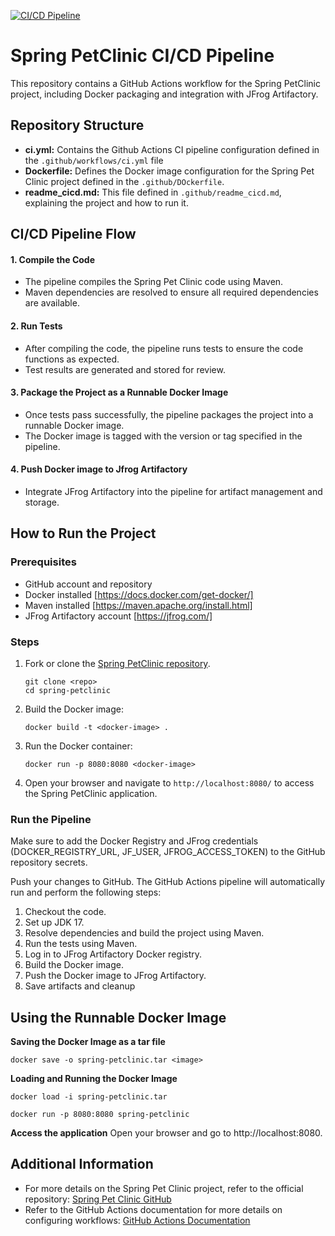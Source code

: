 [![CI/CD Pipeline](https://github.com/luckyj5/spring-petclinic/actions/workflows/ci.yml/badge.svg)](https://github.com/luckyj5/spring-petclinic/actions/workflows/ci.yml)
# Spring PetClinic CI/CD Pipeline

This repository contains a GitHub Actions workflow for the Spring PetClinic project, including Docker packaging and integration with JFrog Artifactory. 

## Repository Structure

- **ci.yml:** Contains the Github Actions CI pipeline configuration defined in the `.github/workflows/ci.yml` file
- **Dockerfile:** Defines the Docker image configuration for the Spring Pet Clinic project defined in the `.github/DOckerfile`.
- **readme_cicd.md:** This file defined in `.github/readme_cicd.md`, explaining the project and how to run it.

## CI/CD Pipeline Flow

#### 1. Compile the Code
- The pipeline compiles the Spring Pet Clinic code using Maven.
- Maven dependencies are resolved to ensure all required dependencies are available.

#### 2. Run Tests
- After compiling the code, the pipeline runs tests to ensure the code functions as expected.
- Test results are generated and stored for review.

#### 3. Package the Project as a Runnable Docker Image
- Once tests pass successfully, the pipeline packages the project into a runnable Docker image.
- The Docker image is tagged with the version or tag specified in the pipeline.

#### 4. Push Docker image to Jfrog Artifactory
- Integrate JFrog Artifactory into the pipeline for artifact management and storage.


## How to Run the Project

### Prerequisites
- GitHub account and repository
- Docker installed [https://docs.docker.com/get-docker/]
- Maven installed [https://maven.apache.org/install.html]
- JFrog Artifactory account [https://jfrog.com/]

### Steps
1. Fork or clone the [Spring PetClinic repository](https://github.com/luckyj5/spring-petclinic).
   ```
   git clone <repo>
   cd spring-petclinic
   ```
2. Build the Docker image:
   ```
   docker build -t <docker-image> .
   ```
3. Run the Docker container:
   ```
   docker run -p 8080:8080 <docker-image>
   ```
4. Open your browser and navigate to `http://localhost:8080/` to access the Spring PetClinic application.


### Run the Pipeline

Make sure to add the Docker Registry and JFrog credentials (DOCKER_REGISTRY_URL, JF_USER, JFROG_ACCESS_TOKEN) to the GitHub repository secrets.

Push your changes to GitHub. The GitHub Actions pipeline will automatically run and perform the following steps:

1. Checkout the code.
2. Set up JDK 17.
3. Resolve dependencies and build the project using Maven.
4. Run the tests using Maven.
5. Log in to JFrog Artifactory Docker registry.
6. Build the Docker image.
7. Push the Docker image to JFrog Artifactory.
8. Save artifacts and cleanup

## Using the Runnable Docker Image

**Saving the Docker Image as a tar file**
   ```
   docker save -o spring-petclinic.tar <image>

   ```
**Loading and Running the Docker Image**

   ```
   docker load -i spring-petclinic.tar

   docker run -p 8080:8080 spring-petclinic
   ```

**Access the application**
   Open your browser and go to http://localhost:8080.


## Additional Information

- For more details on the Spring Pet Clinic project, refer to the official repository: [Spring Pet Clinic GitHub](https://github.com/spring-projects/spring-petclinic)
- Refer to the GitHub Actions documentation for more details on configuring workflows: [GitHub Actions Documentation](https://docs.github.com/en/actions)
